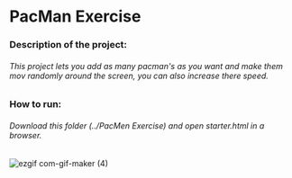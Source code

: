 # PacMan Exercise

### Description of the project:

###### This project lets you add as many pacman's as you want and make them mov randomly around the screen, you can also increase there speed.

### How to run:

###### Download this folder (../PacMen Exercise) and open starter.html in a browser.


![ezgif com-gif-maker (4)](https://user-images.githubusercontent.com/48078919/140008022-4efa9589-e7b3-45d2-a49f-350429a2c31b.gif)
